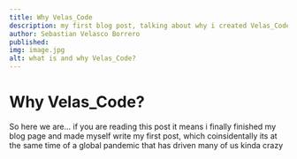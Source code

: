 ```yaml
---
title: Why Velas_Code
description: my first blog post, talking about why i created Velas_Code
author: Sebastian Velasco Borrero
published: 
img: image.jpg
alt: what is and why Velas_Code?
---
```


# Why Velas_Code?

So here we are... if you are reading this post it means i finally finished my blog page and made myself write my first post, which coinsidentally its at the same time of a global pandemic that has driven many of us kinda crazy
